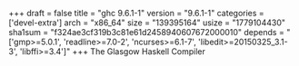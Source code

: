 +++
draft = false
title = "ghc 9.6.1-1"
version = "9.6.1-1"
categories = ['devel-extra']
arch = "x86_64"
size = "139395164"
usize = "1779104430"
sha1sum = "f324ae3cf319b3c81e61d2458940607672000010"
depends = "['gmp>=5.0.1', 'readline>=7.0-2', 'ncurses>=6.1-7', 'libedit>=20150325_3.1-3', 'libffi>=3.4']"
+++
The Glasgow Haskell Compiler